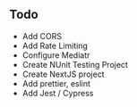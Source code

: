 ## Todo
- Add CORS
- Add Rate Limiting
- Configure Mediatr
- Create NUnit Testing Project
- Create NextJS project
- Add prettier, eslint
- Add Jest / Cypress
